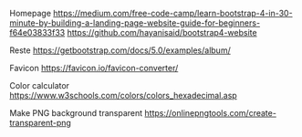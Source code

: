 Homepage
https://medium.com/free-code-camp/learn-bootstrap-4-in-30-minute-by-building-a-landing-page-website-guide-for-beginners-f64e03833f33
https://github.com/hayanisaid/bootstrap4-website

Reste
https://getbootstrap.com/docs/5.0/examples/album/

Favicon
https://favicon.io/favicon-converter/

Color calculator
https://www.w3schools.com/colors/colors_hexadecimal.asp

Make PNG background transparent
https://onlinepngtools.com/create-transparent-png
